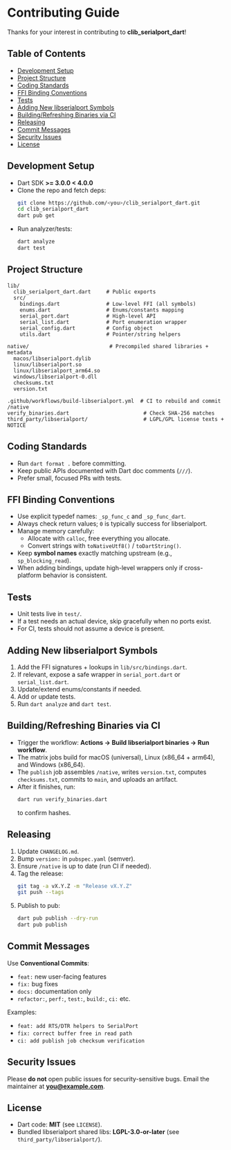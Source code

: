 # Contributing Guide

Thanks for your interest in contributing to **clib_serialport_dart**!

## Table of Contents
- [Development Setup](#development-setup)
- [Project Structure](#project-structure)
- [Coding Standards](#coding-standards)
- [FFI Binding Conventions](#ffi-binding-conventions)
- [Tests](#tests)
- [Adding New libserialport Symbols](#adding-new-libserialport-symbols)
- [Building/Refreshing Binaries via CI](#buildingrefreshing-binaries-via-ci)
- [Releasing](#releasing)
- [Commit Messages](#commit-messages)
- [Security Issues](#security-issues)
- [License](#license)

## Development Setup
- Dart SDK **>= 3.0.0 < 4.0.0**
- Clone the repo and fetch deps:
  ```bash
  git clone https://github.com/<you>/clib_serialport_dart.git
  cd clib_serialport_dart
  dart pub get
  ```
- Run analyzer/tests:
  ```bash
  dart analyze
  dart test
  ```

## Project Structure
```
lib/
  clib_serialport_dart.dart     # Public exports
  src/
    bindings.dart               # Low-level FFI (all symbols)
    enums.dart                  # Enums/constants mapping
    serial_port.dart            # High-level API
    serial_list.dart            # Port enumeration wrapper
    serial_config.dart          # Config object
    utils.dart                  # Pointer/string helpers

native/                          # Precompiled shared libraries + metadata
  macos/libserialport.dylib
  linux/libserialport.so
  linux/libserialport_arm64.so
  windows/libserialport-0.dll
  checksums.txt
  version.txt

.github/workflows/build-libserialport.yml  # CI to rebuild and commit /native
verify_binaries.dart                        # Check SHA-256 matches
third_party/libserialport/                  # LGPL/GPL license texts + NOTICE
```

## Coding Standards
- Run `dart format .` before committing.
- Keep public APIs documented with Dart doc comments (`///`).
- Prefer small, focused PRs with tests.

## FFI Binding Conventions
- Use explicit typedef names: `_sp_func_c` and `_sp_func_dart`.
- Always check return values; `0` is typically success for libserialport.
- Manage memory carefully:
  - Allocate with `calloc`, free everything you allocate.
  - Convert strings with `toNativeUtf8()` / `toDartString()`.
- Keep **symbol names** exactly matching upstream (e.g., `sp_blocking_read`).
- When adding bindings, update high-level wrappers only if cross-platform behavior is consistent.

## Tests
- Unit tests live in `test/`.
- If a test needs an actual device, skip gracefully when no ports exist.
- For CI, tests should not assume a device is present.

## Adding New libserialport Symbols
1. Add the FFI signatures + lookups in `lib/src/bindings.dart`.
2. If relevant, expose a safe wrapper in `serial_port.dart` or `serial_list.dart`.
3. Update/extend enums/constants if needed.
4. Add or update tests.
5. Run `dart analyze` and `dart test`.

## Building/Refreshing Binaries via CI
- Trigger the workflow: **Actions → Build libserialport binaries → Run workflow**.
- The matrix jobs build for macOS (universal), Linux (x86_64 + arm64), and Windows (x86_64).
- The `publish` job assembles `/native`, writes `version.txt`, computes `checksums.txt`, commits to `main`, and uploads an artifact.
- After it finishes, run:
  ```bash
  dart run verify_binaries.dart
  ```
  to confirm hashes.

## Releasing
1. Update `CHANGELOG.md`.
2. Bump `version:` in `pubspec.yaml` (semver).
3. Ensure `/native` is up to date (run CI if needed).
4. Tag the release:
   ```bash
   git tag -a vX.Y.Z -m "Release vX.Y.Z"
   git push --tags
   ```
5. Publish to pub:
   ```bash
   dart pub publish --dry-run
   dart pub publish
   ```

## Commit Messages
Use **Conventional Commits**:
- `feat:` new user-facing features
- `fix:` bug fixes
- `docs:` documentation only
- `refactor:`, `perf:`, `test:`, `build:`, `ci:` etc.

Examples:
- `feat: add RTS/DTR helpers to SerialPort`
- `fix: correct buffer free in read path`
- `ci: add publish job checksum verification`

## Security Issues
Please **do not** open public issues for security-sensitive bugs.
Email the maintainer at **you@example.com**.

## License
- Dart code: **MIT** (see `LICENSE`).
- Bundled libserialport shared libs: **LGPL-3.0-or-later** (see `third_party/libserialport/`).
